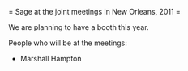 = Sage at the joint meetings in New Orleans, 2011 =

We are planning to have a booth this year.

People who will be at the meetings:

 * Marshall Hampton

